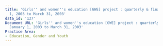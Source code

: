 ```yaml
---
title: 'Girls'' and women''s education [GWE] project : quarterly & final report, January
  1, 2003 to March 31, 2003'
data_id: '137'
Document URL: 'Girls'' and women''s education [GWE] project : quarterly & final report,
  January 1, 2003 to March 31, 2003'
Practice Area:
- Education, Gender and Youth
---
```


